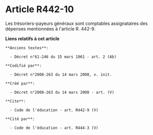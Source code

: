 # Article R442-10

Les trésoriers-payeurs généraux sont comptables assignataires des dépenses mentionnées à l'article R. 442-9.

**Liens relatifs à cet article**

	**Anciens textes**:

	  - Décret n°61-246 du 15 mars 1961 - art. 2 (Ab)

	**Codifié par**:

	  - Décret n°2008-263 du 14 mars 2008, v. init.

	**Créé par**:

	  - Décret n°2008-263 du 14 mars 2008 - art. (V)

	**Cite**:

	  - Code de l'éducation - art. R442-9 (V)

	**Cité par**:

	  - Code de l'éducation - art. R444-3 (V)
